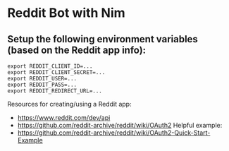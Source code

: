 # Reddit Bot with Nim

## Setup the following environment variables (based on the Reddit app info):

    export REDDIT_CLIENT_ID=...
    export REDDIT_CLIENT_SECRET=...
    export REDDIT_USER=...
    export REDDIT_PASS=...
    export REDDIT_REDIRECT_URL=...

Resources for creating/using a Reddit app:
* https://www.reddit.com/dev/api
* https://github.com/reddit-archive/reddit/wiki/OAuth2
Helpful example:
* https://github.com/reddit-archive/reddit/wiki/OAuth2-Quick-Start-Example
